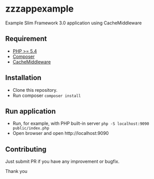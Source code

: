 # zzzappexample
Example Slim Framework 3.0 application using CacheMiddleware

## Requirement
- [PHP >= 5.4](https://php.net)
- [Composer](https://getcomposer.org)
- [CacheMiddleware](https://github.com/zamronypj/zzzmiddleware)

## Installation

- Clone this repository.
- Run composer `composer install`

## Run application
- Run, for example, with PHP built-in server  `php -S localhost:9090 public/index.php`
- Open browser and open http://localhost:9090

## Contributing

Just submit PR if you have any improvement or bugfix.

Thank you
